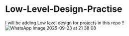 # Low-Level-Design-Practise

I will be adding Low level design for projects in this repo !!
![WhatsApp Image 2025-09-23 at 21 38 08](https://github.com/user-attachments/assets/008e90de-69f8-4e2e-9650-1c4ab2e936c0)
